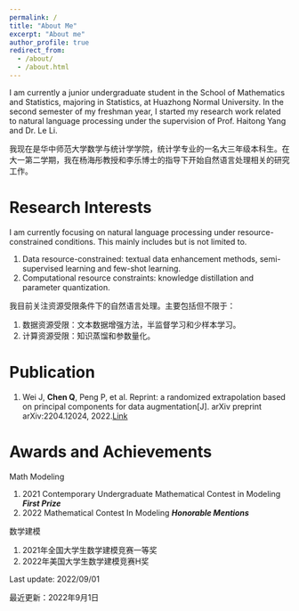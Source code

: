 ```yaml
---
permalink: /
title: "About Me"
excerpt: "About me"
author_profile: true
redirect_from: 
  - /about/
  - /about.html
---
```

I am currently a junior undergraduate student in the School of Mathematics and Statistics, majoring in Statistics, at Huazhong Normal University. In the second semester of my freshman year, I started my research work related to natural language processing under the supervision of Prof. Haitong Yang and Dr. Le Li.

我现在是华中师范大学数学与统计学学院，统计学专业的一名大三年级本科生。在大一第二学期，我在杨海彤教授和李乐博士的指导下开始自然语言处理相关的研究工作。

# Research Interests

I am currently focusing on natural language processing under resource-constrained conditions. This mainly includes but is not limited to.

1. Data resource-constrained: textual data enhancement methods, semi-supervised learning and few-shot learning.
2. Computational resource constraints: knowledge distillation and parameter quantization.

我目前关注资源受限条件下的自然语言处理。主要包括但不限于：

1. 数据资源受限：文本数据增强方法，半监督学习和少样本学习。
2. 计算资源受限：知识蒸馏和参数量化。

# Publication

1. Wei J, **Chen Q**, Peng P, et al. Reprint: a randomized extrapolation based on principal components for data augmentation[J]. arXiv preprint arXiv:2204.12024, 2022.[Link](https://arxiv.org/abs/2204.12024)

# Awards and Achievements
Math Modeling
1. 2021 Contemporary Undergraduate Mathematical Contest in Modeling ***First Prize***
2. 2022 Mathematical Contest In Modeling ***Honorable Mentions***



数学建模
1. 2021年全国大学生数学建模竞赛一等奖
2. 2022年美国大学生数学建模竞赛H奖


Last update: 2022/09/01

最近更新：2022年9月1日
